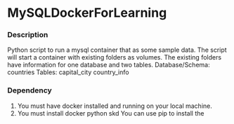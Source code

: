 # MySQLDockerForLearning
### Description
Python script to run a mysql container that as some sample data. 
The script will start a container with existing folders as volumes. The existing folders have information for one database and two tables.
Database/Schema: countries
Tables:
  capital_city
  country_info
  
### Dependency
1. You must have docker installed and running on your local machine.
2. You must install docker python skd
    You can use pip to install the 
